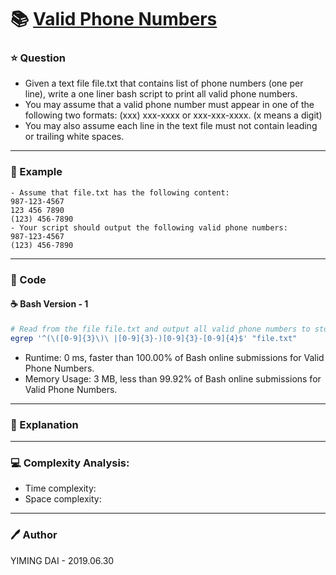 # :books: [Valid Phone Numbers](https://leetcode.com/problems/valid-phone-numbers/)

### :star: Question

- Given a text file file.txt that contains list of phone numbers (one per line), write a one liner bash script to print all valid phone numbers.
- You may assume that a valid phone number must appear in one of the following two formats: (xxx) xxx-xxxx or xxx-xxx-xxxx. (x means a digit)
- You may also assume each line in the text file must not contain leading or trailing white spaces.

--- 

### :car: Example
```
- Assume that file.txt has the following content:
987-123-4567
123 456 7890
(123) 456-7890
- Your script should output the following valid phone numbers:
987-123-4567
(123) 456-7890
```
---

### :hammer: Code

#### :coffee: Bash Version - 1

```bash
# Read from the file file.txt and output all valid phone numbers to stdout.
egrep '^(\([0-9]{3}\)\ |[0-9]{3}-)[0-9]{3}-[0-9]{4}$' "file.txt"
```

- Runtime: 0 ms, faster than 100.00% of Bash online submissions for Valid Phone Numbers.
- Memory Usage: 3 MB, less than 99.92% of Bash online submissions for Valid Phone Numbers.

---

### :pencil: Explanation



---

### :computer: Complexity Analysis:

- Time complexity: 
- Space complexity: 

---

### :pen: Author

YIMING DAI - 2019.06.30
